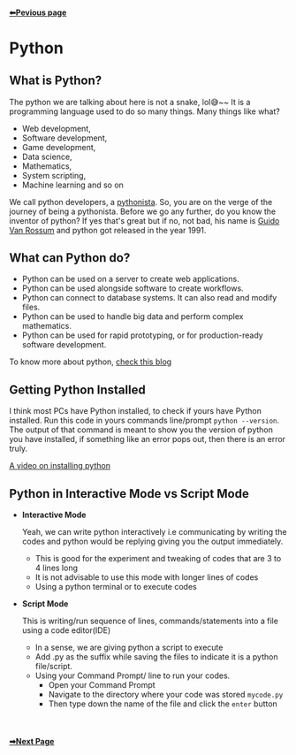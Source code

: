 <b><h4 align="left"><a href="https://github.com/chryz-hub/py-tutorials/blob/master/python/getting-you-prepared.md">⬅Pevious page</a></b>

# Python

## What is Python?
The python we are talking about here is not a snake, lol😅~~ It is a programming language used to do so many things. Many things like what?
- Web development,
- Software development,
- Game development,
- Data science,
- Mathematics,
- System scripting,
- Machine learning and so on

We call python developers, a [pythonista](https://en.wiktionary.org/wiki/Pythonista#:~:text=Noun,uses%20the%20Python%20programming%20language).
So, you are on the verge of the journey of being a pythonista. Before we go any further, do you know the inventor of python?
If yes that's great but if no, not bad, his name is [Guido Van Rossum](https://en.wikipedia.org/wiki/Guido_van_Rossum) and python got released in the year 1991.

## What can Python do?
- Python can be used on a server to create web applications.
- Python can be used alongside software to create workflows.
- Python can connect to database systems. It can also read and modify files.
- Python can be used to handle big data and perform complex mathematics.
- Python can be used for rapid prototyping, or for production-ready software development.

To know more about python, [check this blog](https://chryzcodez.hashnode.dev/the-language-python)

## Getting Python Installed
I think most PCs have Python installed, to check if yours have Python installed. Run this code in yours
commands line/prompt ```python --version```. The output of that command is meant to show you the version
of python you have installed, if something like an error pops out, then there is an error truly.

[A video on installing python](https://i.ytimg.com/an_webp/UvcQlPZ8ecA/mqdefault_6s.webp?du=3000&sqp=CLDLk4MG&rs=AOn4CLCd1gaHpFSQcPVfsa0AzgfgT7t0oQ)


## Python in Interactive Mode vs Script Mode

- <strong>Interactive Mode</strong>

   Yeah, we can write python interactively i.e communicating by writing the codes and python would be replying giving you the output immediately.
   - This is good for the experiment and tweaking of codes that are 3 to 4 lines long
   - It is not advisable to use this mode with longer lines of codes
   - Using a python terminal or to execute codes

- <strong>Script Mode</strong>

   This is writing/run sequence of lines, commands/statements into a file using a code editor(IDE)
   - In a sense, we are giving python a script to execute
   - Add .py as the suffix while saving the files to indicate it is a python file/script.
   - Using your Command Prompt/ line to run your codes.
     - Open your Command Prompt
     - Navigate to the directory where your code was stored `mycode.py`
     - Then type down the name of the file and click the `enter` button



<br><b><h4 align="left"><a href="https://github.com/chryz-hub/py-tutorials/blob/master/python/introduction/python-syntax">➡Next Page</a></b></br>
